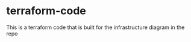 # terraform-code



This is a terraform code that is built for the infrastructure diagram in the repo
